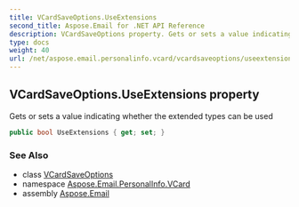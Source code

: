 ```yaml
---
title: VCardSaveOptions.UseExtensions
second_title: Aspose.Email for .NET API Reference
description: VCardSaveOptions property. Gets or sets a value indicating whether the extended types can be used
type: docs
weight: 40
url: /net/aspose.email.personalinfo.vcard/vcardsaveoptions/useextensions/
---
```

## VCardSaveOptions.UseExtensions property

Gets or sets a value indicating whether the extended types can be used

```csharp
public bool UseExtensions { get; set; }
```

### See Also

* class [VCardSaveOptions](../)
* namespace [Aspose.Email.PersonalInfo.VCard](../../vcardsaveoptions/)
* assembly [Aspose.Email](../../../)


